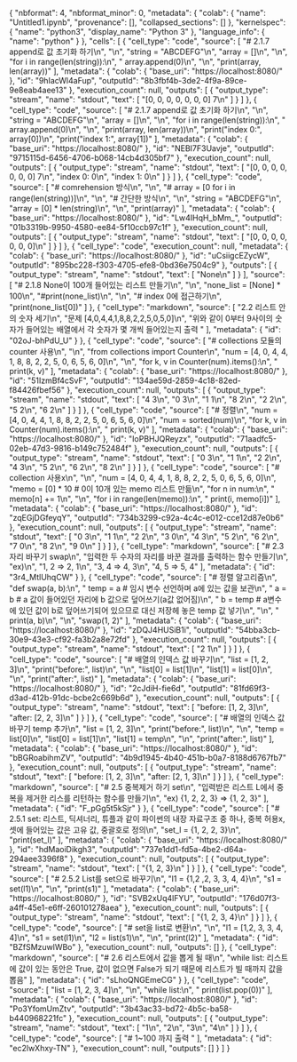 {
  "nbformat": 4,
  "nbformat_minor": 0,
  "metadata": {
    "colab": {
      "name": "Untitled1.ipynb",
      "provenance": [],
      "collapsed_sections": []
    },
    "kernelspec": {
      "name": "python3",
      "display_name": "Python 3"
    },
    "language_info": {
      "name": "python"
    }
  },
  "cells": [
    {
      "cell_type": "code",
      "source": [
        "# 2.1.7 append로 값 초기화 하기\n",
        "\n",
        "string = \"ABCDEFG\"\n",
        "array = []\n",
        "\n",
        "for i in range(len(string)):\n",
        "  array.append(0)\n",
        "\n",
        "print(array, len(array))"
      ],
      "metadata": {
        "colab": {
          "base_uri": "https://localhost:8080/"
        },
        "id": "9hIacWl4aFup",
        "outputId": "8b3fbf4b-3de2-4f9a-89ce-9e8eab4aee13"
      },
      "execution_count": null,
      "outputs": [
        {
          "output_type": "stream",
          "name": "stdout",
          "text": [
            "[0, 0, 0, 0, 0, 0, 0] 7\n"
          ]
        }
      ]
    },
    {
      "cell_type": "code",
      "source": [
        "# 2.1.7 append로 값 초기화 하기\n",
        "\n",
        "string = \"ABCDEFG\"\n",
        "array = []\n",
        "\n",
        "for i in range(len(string)):\n",
        "  array.append(0)\n",
        "\n",
        "print(array, len(array))\n",
        "print(\"index 0:\", array[0])\n",
        "print(\"index 1:\", array[1])"
      ],
      "metadata": {
        "colab": {
          "base_uri": "https://localhost:8080/"
        },
        "id": "NEBI7F3Uavje",
        "outputId": "9715115d-6456-4706-b068-14cb4d305bf7"
      },
      "execution_count": null,
      "outputs": [
        {
          "output_type": "stream",
          "name": "stdout",
          "text": [
            "[0, 0, 0, 0, 0, 0, 0] 7\n",
            "index 0: 0\n",
            "index 1: 0\n"
          ]
        }
      ]
    },
    {
      "cell_type": "code",
      "source": [
        "# comrehension 방식\n",
        "\n",
        "# array = [0 for i in range(len(string))]\n",
        "\n",
        "# 간단한 방식\n",
        "\n",
        "string = \"ABCDEFG\"\n",
        "array = [0] * len(string)\n",
        "\n",
        "print(array)"
      ],
      "metadata": {
        "colab": {
          "base_uri": "https://localhost:8080/"
        },
        "id": "Lw4IHqH_bMm_",
        "outputId": "01b3319b-9950-4580-ee84-5f10ccb97c1f"
      },
      "execution_count": null,
      "outputs": [
        {
          "output_type": "stream",
          "name": "stdout",
          "text": [
            "[0, 0, 0, 0, 0, 0, 0]\n"
          ]
        }
      ]
    },
    {
      "cell_type": "code",
      "execution_count": null,
      "metadata": {
        "colab": {
          "base_uri": "https://localhost:8080/"
        },
        "id": "uCsiigcEZycW",
        "outputId": "895bc228-f303-4705-efe8-0bd36e7504c9"
      },
      "outputs": [
        {
          "output_type": "stream",
          "name": "stdout",
          "text": [
            "None\n"
          ]
        }
      ],
      "source": [
        "# 2.1.8 None이 100개 들어있는 리스트 만들기\n",
        "\n",
        "none_list = [None] * 100\n",
        "#print(none_list)\n",
        "\n",
        "# index 0에 접근하기\n",
        "print(none_list[0])"
      ]
    },
    {
      "cell_type": "markdown",
      "source": [
        "2.2 리스트 안의 숫자 세기\n",
        "문제 [4,0,4,4,1,8,8,2,2,5,0,5,0]\n",
        "위와 같이 0부터 9사이의 숫자가 들어있는 배열에서 각 숫자가 몇 개씩 들어있는지 출력 "
      ],
      "metadata": {
        "id": "02oJ-bhPdU_U"
      }
    },
    {
      "cell_type": "code",
      "source": [
        "# collections 모듈의 counter 사용\n",
        "\n",
        "from collections import Counter\n",
        "num = [4, 0, 4, 4, 1, 8, 8, 2, 2, 5, 0, 6, 5, 6, 0]\n",
        "\n",
        "for k, v in Counter(num).items():\n",
        "  print(k, v)"
      ],
      "metadata": {
        "colab": {
          "base_uri": "https://localhost:8080/"
        },
        "id": "51IzmBf4cSvF",
        "outputId": "134ae59d-2859-4c18-82ed-f84426fbef56"
      },
      "execution_count": null,
      "outputs": [
        {
          "output_type": "stream",
          "name": "stdout",
          "text": [
            "4 3\n",
            "0 3\n",
            "1 1\n",
            "8 2\n",
            "2 2\n",
            "5 2\n",
            "6 2\n"
          ]
        }
      ]
    },
    {
      "cell_type": "code",
      "source": [
        "# 정렬\n",
        "num = [4, 0, 4, 4, 1, 8, 8, 2, 2, 5, 0, 6, 5, 6, 0]\n",
        "num = sorted(num)\n",
        "for k, v in Counter(num).items():\n",
        "  print(k, v)"
      ],
      "metadata": {
        "colab": {
          "base_uri": "https://localhost:8080/"
        },
        "id": "IoPBHJQReyzx",
        "outputId": "71aadfc5-02eb-47d3-9816-b149c752484f"
      },
      "execution_count": null,
      "outputs": [
        {
          "output_type": "stream",
          "name": "stdout",
          "text": [
            "0 3\n",
            "1 1\n",
            "2 2\n",
            "4 3\n",
            "5 2\n",
            "6 2\n",
            "8 2\n"
          ]
        }
      ]
    },
    {
      "cell_type": "code",
      "source": [
        "# collection 사용x\n",
        "\n",
        "num = [4, 0, 4, 4, 1, 8, 8, 2, 2, 5, 0, 6, 5, 6, 0]\n",
        "memo = [0] * 10 # 0이 10개 있는 memo 리스트 만듦\n",
        "for n in num:\n",
        "  memo[n] += 1\n",
        "\n",
        "for i in range(len(memo)):\n",
        "  print(i, memo[i])"
      ],
      "metadata": {
        "colab": {
          "base_uri": "https://localhost:8080/"
        },
        "id": "zqEGjDGfeyqY",
        "outputId": "734b3299-c92a-4c4c-e012-cce12d87e0b6"
      },
      "execution_count": null,
      "outputs": [
        {
          "output_type": "stream",
          "name": "stdout",
          "text": [
            "0 3\n",
            "1 1\n",
            "2 2\n",
            "3 0\n",
            "4 3\n",
            "5 2\n",
            "6 2\n",
            "7 0\n",
            "8 2\n",
            "9 0\n"
          ]
        }
      ]
    },
    {
      "cell_type": "markdown",
      "source": [
        "# 2.3 자리 바꾸기 swap\n",
        "입력한 두 수자의 자리를 바꾼 결과를 출력하는 함수 만들기\n",
        "ex)\n",
        "1, 2 => 2, 1\n",
        "3, 4 => 4, 3\n",
        "4, 5 => 5, 4"
      ],
      "metadata": {
        "id": "3r4_MtlUhqCW"
      }
    },
    {
      "cell_type": "code",
      "source": [
        "# 정렬 알고리즘\n",
        "def swap(a, b):\n",
        "  temp = a # 임시 변수 선언하며 a에 있는 값을 보관\n",
        "  a = b # a 값이 들어있던 자리에 b 값으로 덮어쓰기(a값 없어짐)\n",
        "  b = temp # a변수에 있던 값이 b로 덮어쓰기되어 있으므로 대신 저장헤 놓은 temp 값 넣기\n",
        "\n",
        "  print(a, b)\n",
        "\n",
        "swap(1, 2)"
      ],
      "metadata": {
        "colab": {
          "base_uri": "https://localhost:8080/"
        },
        "id": "zDQJ4HUSiB1i",
        "outputId": "54bba3cb-30e9-43e3-cf92-fa3b2a8e72fd"
      },
      "execution_count": null,
      "outputs": [
        {
          "output_type": "stream",
          "name": "stdout",
          "text": [
            "2 1\n"
          ]
        }
      ]
    },
    {
      "cell_type": "code",
      "source": [
        "# 배열의 인덱스 값 바꾸기\n",
        "list = [1, 2, 3]\n",
        "print(\"before:\", list)\n",
        "\n",
        "list[0] = list[1]\n",
        "list[1] = list[0]\n",
        "\n",
        "print(\"after:\", list)"
      ],
      "metadata": {
        "colab": {
          "base_uri": "https://localhost:8080/"
        },
        "id": "2cJdiH-fie6d",
        "outputId": "81fd69f3-d3ad-412b-91dc-bcbe2c669b6d"
      },
      "execution_count": null,
      "outputs": [
        {
          "output_type": "stream",
          "name": "stdout",
          "text": [
            "before: [1, 2, 3]\n",
            "after: [2, 2, 3]\n"
          ]
        }
      ]
    },
    {
      "cell_type": "code",
      "source": [
        "# 배열의 인덱스 값 바꾸기 temp 추가\n",
        "list = [1, 2, 3]\n",
        "print(\"before:\", list)\n",
        "\n",
        "temp = list[0]\n",
        "list[0] = list[1]\n",
        "list[1] = temp\n",
        "\n",
        "print(\"after:\", list)"
      ],
      "metadata": {
        "colab": {
          "base_uri": "https://localhost:8080/"
        },
        "id": "bBGRoabihmZV",
        "outputId": "4b9d1945-4b40-451b-b0a7-8188d6767fb7"
      },
      "execution_count": null,
      "outputs": [
        {
          "output_type": "stream",
          "name": "stdout",
          "text": [
            "before: [1, 2, 3]\n",
            "after: [2, 1, 3]\n"
          ]
        }
      ]
    },
    {
      "cell_type": "markdown",
      "source": [
        "# 2.5 중복제거 하기 set\n",
        "입력받은 리스트 L에서 중복을 제거한 리스를 리턴하는 함수를 만들기\n",
        "ex) {1, 2, 2, 3} => {1, 2, 3}"
      ],
      "metadata": {
        "id": "F_pGg5t5kSjr"
      }
    },
    {
      "cell_type": "code",
      "source": [
        "# 2.5.1 set: 리스트, 딕셔너리, 튜플과 같이 파이썬의 내장 자료구조 중 하나, 중복 허용x, 셋에 들어있는 값은 고유 값, 중괄호로 정의\n",
        "set_l = {1, 2, 2, 3}\n",
        "print(set_l)"
      ],
      "metadata": {
        "colab": {
          "base_uri": "https://localhost:8080/"
        },
        "id": "hdMaoiDikgh3",
        "outputId": "737e1dd1-fd5a-4be2-d64a-294aee3396f8"
      },
      "execution_count": null,
      "outputs": [
        {
          "output_type": "stream",
          "name": "stdout",
          "text": [
            "{1, 2, 3}\n"
          ]
        }
      ]
    },
    {
      "cell_type": "code",
      "source": [
        "# 2.5.2 List를 set으로 바꾸기\n",
        "l1 = {1,2 ,2, 3, 3, 4, 4}\n",
        "s1 = set(l1)\n",
        "\n",
        "print(s1)"
      ],
      "metadata": {
        "colab": {
          "base_uri": "https://localhost:8080/"
        },
        "id": "SVB2xUq4lFYU",
        "outputId": "176d07f3-a4ff-45e1-e6ff-260101278aea"
      },
      "execution_count": null,
      "outputs": [
        {
          "output_type": "stream",
          "name": "stdout",
          "text": [
            "{1, 2, 3, 4}\n"
          ]
        }
      ]
    },
    {
      "cell_type": "code",
      "source": [
        "# set을 list로 변환\n",
        "\n",
        "l1 = [1,2, 3, 3, 4, 4]\n",
        "s1 = set(l1)\n",
        "l2 = list(s1)\n",
        "\n",
        "print(l2)"
      ],
      "metadata": {
        "id": "BZfSMzuwlWBo"
      },
      "execution_count": null,
      "outputs": []
    },
    {
      "cell_type": "markdown",
      "source": [
        "# 2.6 리스트에서 값을 뽑게 될 때\n",
        "while list: 리스트에 값이 있는 동안은 True, 값이 없으면 False가 되기 때문에 리스트가 빌 때까지 값을 뽑음"
      ],
      "metadata": {
        "id": "sLhoQNGEmeCG"
      }
    },
    {
      "cell_type": "code",
      "source": [
        "list = [1, 2, 3, 4]\n",
        "\n",
        "while list:\n",
        "  print(list.pop(0))"
      ],
      "metadata": {
        "colab": {
          "base_uri": "https://localhost:8080/"
        },
        "id": "Po3YfomUmZtv",
        "outputId": "3b43ac33-bd72-4b5c-ba58-b440968221fc"
      },
      "execution_count": null,
      "outputs": [
        {
          "output_type": "stream",
          "name": "stdout",
          "text": [
            "1\n",
            "2\n",
            "3\n",
            "4\n"
          ]
        }
      ]
    },
    {
      "cell_type": "code",
      "source": [
        "# 1~100 까지 출력 "
      ],
      "metadata": {
        "id": "ec2lwXhxy-TN"
      },
      "execution_count": null,
      "outputs": []
    }
  ]
}